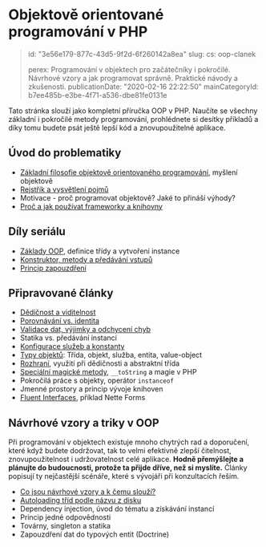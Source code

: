 Objektově orientované programování v PHP
========================================

> id: "3e56e179-877c-43d5-9f2d-6f260142a8ea"
> slug:
> 	cs: oop-clanek
> 
> perex: Programování v objektech pro začátečníky i pokročilé. Návrhové vzory a jak programovat správně. Praktické návody a zkušenosti.
> publicationDate: "2020-02-16 22:22:50"
> mainCategoryId: b7ee485b-e3be-4f71-a536-dbe81fe0131e

Tato stránka slouží jako kompletní příručka OOP v PHP. Naučíte se všechny základní i pokročilé metody programování, prohlédnete si desítky příkladů a díky tomu budete psát ještě lepší kód a znovupoužitelné aplikace.

Úvod do problematiky
--------------------

- <a href="/filosofie-oop">Základní filosofie objektově orientovaného programování</a>, myšlení objektově
- <a href="/oop-pojmy">Rejstřík a vysvětlení pojmů</a>
- Motivace - proč programovat objektově? Jaké to přináší výhody?
- <a href="/proc-pouzivat-frameworky">Proč a jak používat frameworky a knihovny</a>

Díly seriálu
------------

- <a href="/uvod-do-oop">Základy OOP</a>, definice třídy a vytvoření instance
- <a href="/metody-a-predavani-vstupu">Konstruktor, metody a předávání vstupů</a>
- <a href="/zapouzdreni">Princip zapouzdření</a>

Připravované články
-------------------

- <a href="/dedicnost-a-viditelnost">Dědičnost a viditelnost</a>
- <a href="/porovnavani-vs-identita-oop">Porovnávání vs. identita</a>
- <a href="/vyjimky">Validace dat, výjimky a odchycení chyb</a>
- Statika vs. předávání instancí
- <a href="/konfigurace-sluzeb">Konfigurace služeb a konstanty</a>
- <a href="/typy-objektu">Typy objektů</a>: Třída, objekt, služba, entita, value-object
- <a href="/interface">Rozhraní</a>, využití při dědičnosti a abstraktní třída
- <a href="/magicke-metody-oop">Speciální magické metody</a>, `__toString` a magie v PHP
- Pokročilá práce s objekty, operátor `instanceof`
- Jmenné prostory a princip vývoje knihoven
- <a href="/fluent-interfaces">Fluent Interfaces</a>, příklad Nette Forms

Návrhové vzory a triky v OOP
----------------------------

Při programování v objektech existuje mnoho chytrých rad a doporučení, které když budete dodržovat, tak to velmi efektivně zlepší čitelnost, znovupoužitelnost i udržovatelnost celé aplikace. **Hodně přemýšlejte a plánujte do budoucnosti, protože ta přijde dříve, než si myslíte.** Články popisují ty nejčastější scénáře, které s vývojáři při konzultacích řeším.

- <a href="/navrhove-vzory">Co jsou návrhové vzory a k čemu slouží?</a>
- <a href="/autoloading-trid">Autoloading tříd podle názvu z disku</a>
- Dependency injection, úvod do tématu a získávání instancí
- Princip jedné odpovědnosti
- Továrny, singleton a statika
- Zapouzdření dat do typových entit (Doctrine)
